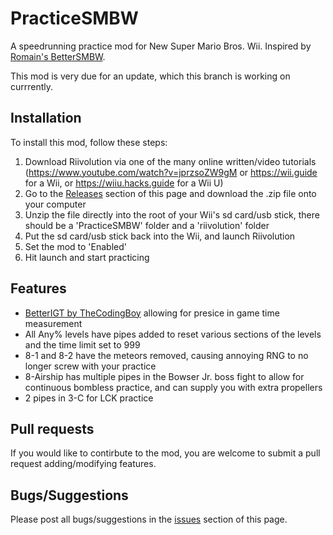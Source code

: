 # PracticeSMBW
A speedrunning practice mod for New Super Mario Bros. Wii. Inspired by [Romain's BetterSMBW](https://github.com/R0mainSR/BetterSMBW).


This mod is very due for an update, which this branch is working on currrently.

## Installation
To install this mod, follow these steps:

1. Download Riivolution via one of the many online written/video tutorials (https://www.youtube.com/watch?v=jprzsoZW9gM or https://wii.guide for a Wii, or https://wiiu.hacks.guide for a Wii U)
2. Go to the [Releases](https://github.com/CalebAP/PracticeSMBW/releases) section of this page and download the .zip file onto your computer
3. Unzip the file directly into the root of your Wii's sd card/usb stick, there should be a 'PracticeSMBW' folder and a 'riivolution' folder
4. Put the sd card/usb stick back into the Wii, and launch Riivolution
5. Set the mod to 'Enabled'
6. Hit launch and start practicing

## Features
- [BetterIGT by TheCodingBoy](https://github.com/LetsPlentendo-CH/BetterIGT) allowing for presice in game time measurement
- All Any% levels have pipes added to reset various sections of the levels and the time limit set to 999
- 8-1 and 8-2 have the meteors removed, causing annoying RNG to no longer screw with your practice
- 8-Airship has multiple pipes in the Bowser Jr. boss fight to allow for continuous bombless practice, and can supply you with extra propellers
- 2 pipes in 3-C for LCK practice

## Pull requests
If you would like to contirbute to the mod, you are welcome to submit a pull request adding/modifying features.

## Bugs/Suggestions
Please post all bugs/suggestions in the [issues](https://github.com/CalebAP/PracticeSMBW/issues) section of this page.
